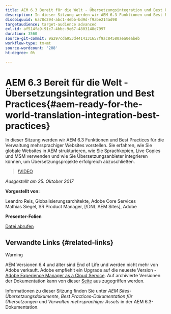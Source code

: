 ```yaml
---
title: AEM 6.3 Bereit für die Welt - Übersetzungsintegration und Best Practices
description: In dieser Sitzung werden wir AEM 6.3 Funktionen und Best Practices für die Verwaltung mehrsprachiger Websites vorstellen. Sie erfahren, wie Sie globale Websites in AEM strukturieren, wie Sie Sprachkopien, Live Copies und MSM verwenden und wie Sie Übersetzungsanbieter integrieren können, um Übersetzungsprojekte erfolgreich abzuschließen.
discoiquuid: 6a78c294-abc1-4ebb-bd9d-f9abe214ad98
targetaudience: target-audience advanced
exl-id: af514fa9-91c7-4bbc-9e67-4803148e7997
duration: 3560
source-git-commit: 9a297cda953d4414131657f9ac84580aea0eabeb
workflow-type: tm+mt
source-wordcount: '208'
ht-degree: 0%

---
```


# AEM 6.3 Bereit für die Welt - Übersetzungsintegration und Best Practices{#aem-ready-for-the-world-translation-integration-best-practices}

In dieser Sitzung werden wir AEM 6.3 Funktionen und Best Practices für die Verwaltung mehrsprachiger Websites vorstellen. Sie erfahren, wie Sie globale Websites in AEM strukturieren, wie Sie Sprachkopien, Live Copies und MSM verwenden und wie Sie Übersetzungsanbieter integrieren können, um Übersetzungsprojekte erfolgreich abzuschließen.

>[!VIDEO](https://video.tv.adobe.com/v/21532/?quality=9)

*Ausgestellt am 25. Oktober 2017*

**Vorgestellt von:**

Leandro Reis, Globalisierungsarchitekte, Adobe Core Services\
Mathias Siegel, SR Product Manager, [!DNL AEM Sites], Adobe

**Presenter-Folien**

[Datei abrufen](assets/immerse-2017-translationpresentation-rev1.pdf)

## Verwandte Links {#related-links}

>[!WARNING]
>
>AEM Versionen 6.4 und älter sind End of Life und werden nicht mehr von Adobe verkauft.  Adobe empfiehlt ein Upgrade auf die neueste Version - [Adobe Experience Manager as a Cloud Service](https://experienceleague.adobe.com/docs/experience-manager-cloud-service.html).  Auf archivierte Versionen der Dokumentation kann von dieser [Seite](https://experienceleague.adobe.com/docs/experience-manager-release-information/aem-release-updates/previous-updates/aem-previous-versions.html?lang=de) aus zugegriffen werden.
>
>Informationen zu dieser Sitzung finden Sie unter *AEM Sites-Übersetzungsdokumente*, *Best Practices-Dokumentation für Übersetzungen* und *Verwalten mehrsprachiger Assets* in der AEM 6.3-Dokumentation.
